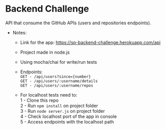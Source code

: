 # Backend Challenge

API that consume the GitHub APIs (users and repositories endpoints).

  - Notes:

    * Link for the app: https://sp-backend-challenge.herokuapp.com/api
    * Project made in node.js  
    * Using mocha/chai for write/run tests
    * Endpoints:                                          
    ```GET - /api/users?since={number}```  
    ```GET - /api/users/:username/details```  
    ```GET - /api/users/:username/repos```  

    * For localhost tests need to:  
    1 - Clone this repo    
    2 - Run ```npm install```   on project folder    
    3 - Run ```node server.js```   on project folder    
    4 - Check localhost port of the app in console    
    5 - Access endpoints with the localhost path    
